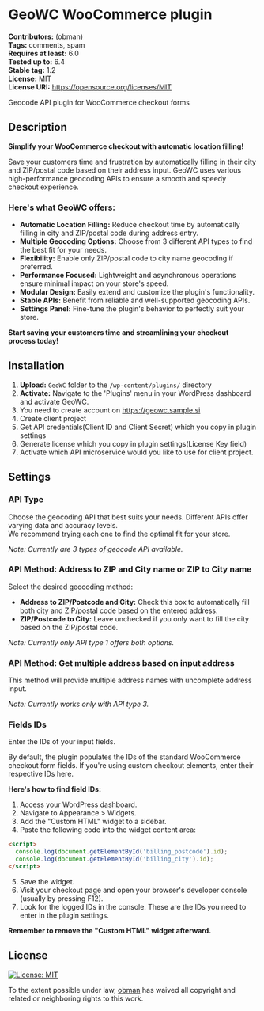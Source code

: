 # GeoWC WooCommerce plugin

**Contributors:** (obman)  
**Tags:** comments, spam  
**Requires at least:** 6.0  
**Tested up to:** 6.4  
**Stable tag:** 1.2  
**License:** MIT  
**License URI:** https://opensource.org/licenses/MIT

Geocode API plugin for WooCommerce checkout forms

## Description

**Simplify your WooCommerce checkout with automatic location filling!**

Save your customers time and frustration by automatically filling in their city and ZIP/postal code based on their address input.
GeoWC uses various high-performance geocoding APIs to ensure a smooth and speedy checkout experience.

### Here's what GeoWC offers:

* **Automatic Location Filling:** Reduce checkout time by automatically filling in city and ZIP/postal code during address entry.
* **Multiple Geocoding Options:** Choose from 3 different API types to find the best fit for your needs.
* **Flexibility:** Enable only ZIP/postal code to city name geocoding if preferred.
* **Performance Focused:** Lightweight and asynchronous operations ensure minimal impact on your store's speed.
* **Modular Design:** Easily extend and customize the plugin's functionality.
* **Stable APIs:** Benefit from reliable and well-supported geocoding APIs.
* **Settings Panel:** Fine-tune the plugin's behavior to perfectly suit your store.

**Start saving your customers time and streamlining your checkout process today!**

## Installation

1. **Upload:** `GeoWC` folder to the `/wp-content/plugins/` directory
2. **Activate:** Navigate to the 'Plugins' menu in your WordPress dashboard and activate GeoWC.
3. You need to create account on https://geowc.sample.si
4. Create client project
5. Get API credentials(Client ID and Client Secret) which you copy in plugin settings
5. Generate license which you copy in plugin settings(License Key field)
6. Activate which API microservice would you like to use for client project.

## Settings

### API Type

Choose the geocoding API that best suits your needs.
Different APIs offer varying data and accuracy levels.  
We recommend trying each one to find the optimal fit for your store.

*Note: Currently  are 3 types of geocode API available.*

### API Method: Address to ZIP and City name or ZIP to City name

Select the desired geocoding method:

* **Address to ZIP/Postcode and City:** Check this box to automatically fill both city and ZIP/postal code based on the entered address.
* **ZIP/Postcode to City:** Leave unchecked if you only want to fill the city based on the ZIP/postal code.

*Note: Currently only API type 1 offers both options.*

### API Method: Get multiple address based on input address

This method will provide multiple address names with uncomplete address input.

*Note: Currently works only with API type 3.*

### Fields IDs

Enter the IDs of your input fields.

By default, the plugin populates the IDs of the standard WooCommerce checkout form fields.
If you're using custom checkout elements, enter their respective IDs here.

**Here's how to find field IDs:**

1. Access your WordPress dashboard.
2. Navigate to Appearance > Widgets.
3. Add the "Custom HTML" widget to a sidebar.
4. Paste the following code into the widget content area:
```html
<script>
  console.log(document.getElementById('billing_postcode').id);
  console.log(document.getElementById('billing_city').id);
</script>
```
5. Save the widget.
6. Visit your checkout page and open your browser's developer console (usually by pressing F12). 
7. Look for the logged IDs in the console. These are the IDs you need to enter in the plugin settings.

**Remember to remove the "Custom HTML" widget afterward.**

## License

[![License: MIT](https://img.shields.io/badge/License-MIT-yellow.svg)](https://opensource.org/licenses/MIT)

To the extent possible under law, [obman](https://github.com/obman) has waived all copyright and related or neighboring rights to this work.